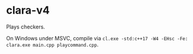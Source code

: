 # clara-v4

Plays checkers.

On Windows under MSVC, compile via `cl.exe -std:c++17 -W4 -EHsc -Fe: clara.exe main.cpp playcommand.cpp`.

